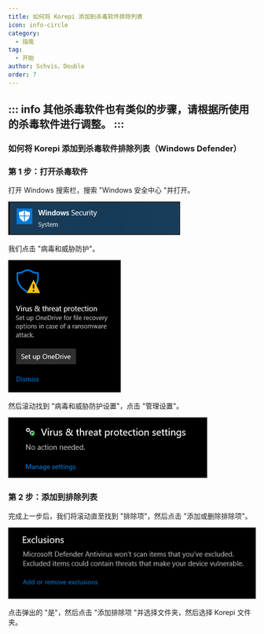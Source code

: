 ```yaml
---
title: 如何将 Korepi 添加到杀毒软件排除列表
icon: info-circle
category:
  - 指南
tag:
  - 开始
author: Schvis，Double
order: 7
---
```


::: info 其他杀毒软件也有类似的步骤，请根据所使用的杀毒软件进行调整。
:::
---
### 如何将 Korepi 添加到杀毒软件排除列表（Windows Defender）

### 第 1 步：打开杀毒软件

打开 Windows 搜索栏，搜索 "Windows 安全中心 "并打开。

![](/assets/images/docs/202312/security.png)

我们点击 "病毒和威胁防护"。

![](/assets/images/docs/202312/virus1.png)

然后滚动找到 "病毒和威胁防护设置"，点击 "管理设置"。

![](/assets/images/docs/202312/virus3.png)

### 第 2 步：添加到排除列表

完成上一步后，我们将滚动直至找到 "排除项"，然后点击 "添加或删除排除项"。

![](/assets/images/docs/202312/virus4.png)

点击弹出的 "是"，然后点击 "添加排除项 "并选择文件夹，然后选择 Korepi 文件夹。
